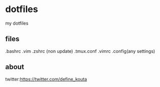 # dotfiles
my dotfiles

## files
.bashrc
.vim
.zshrc (non update)
.tmux.conf
.vimrc
.config(any settings)

## about
twitter:https://twitter.com/define_kouta
